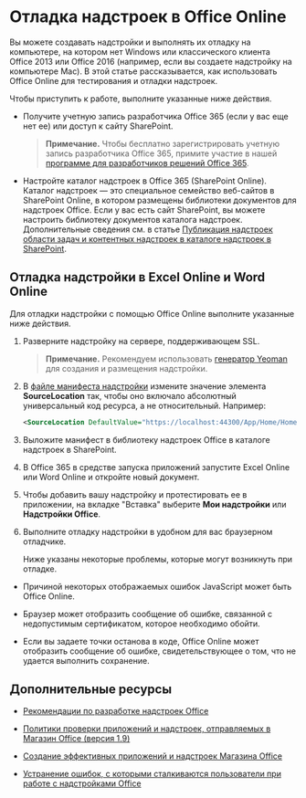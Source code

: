 
# <a name="debug-add-ins-in-office-online"></a>Отладка надстроек в Office Online


Вы можете создавать надстройки и выполнять их отладку на компьютере, на котором нет Windows или классического клиента Office 2013 или Office 2016 (например, если вы создаете надстройку на компьютере Mac). В этой статье рассказывается, как использовать Office Online для тестирования и отладки надстроек. 

Чтобы приступить к работе, выполните указанные ниже действия.


- Получите учетную запись разработчика Office 365 (если у вас еще нет ее) или доступ к сайту SharePoint.
    
     >**Примечание.** Чтобы бесплатно зарегистрировать учетную запись разработчика Office 365, примите участие в нашей [программе для разработчиков решений Office 365](https://dev.office.com/devprogram).
     
- Настройте каталог надстроек в Office 365 (SharePoint Online). Каталог надстроек — это специальное семейство веб-сайтов в SharePoint Online, в котором размещены библиотеки документов для надстроек Office. Если у вас есть сайт SharePoint, вы можете настроить библиотеку документов каталога надстроек. Дополнительные сведения см. в статье [Публикация надстроек области задач и контентных надстроек в каталоге надстроек в SharePoint](../publish/publish-task-pane-and-content-add-ins-to-an-add-in-catalog.md).
    

## <a name="debug-your-add-in-from-excel-online-or-word-online"></a>Отладка надстройки в Excel Online и Word Online

Для отладки надстройки с помощью Office Online выполните указанные ниже действия.


1. Разверните надстройку на сервере, поддерживающем SSL.
    
     >**Примечание.**  Рекомендуем использовать [генератор Yeoman](https://github.com/OfficeDev/generator-office) для создания и размещения надстройки.
     
2. В [файле манифеста надстройки](../overview/add-in-manifests.md) измените значение элемента **SourceLocation** так, чтобы оно включало абсолютный универсальный код ресурса, а не относительный. Например:
    
    ```xml
    <SourceLocation DefaultValue="https://localhost:44300/App/Home/Home.html" />
    ```
    
3. Выложите манифест в библиотеку надстроек Office в каталоге надстроек в SharePoint.
    
4. В Office 365 в средстве запуска приложений запустите Excel Online или Word Online и откройте новый документ.
    
5. Чтобы добавить вашу надстройку и протестировать ее в приложении, на вкладке "Вставка" выберите **Мои надстройки** или **Надстройки Office**.
    
6. Выполните отладку надстройки в удобном для вас браузерном отладчике.
    
    Ниже указаны некоторые проблемы, которые могут возникнуть при отладке.
    
  - Причиной некоторых отображаемых ошибок JavaScript может быть Office Online.
    
  - Браузер может отобразить сообщение об ошибке, связанной с недопустимым сертификатом, которое необходимо обойти.
    
  - Если вы задаете точки останова в коде, Office Online может отобразить сообщение об ошибке, свидетельствующее о том, что не удается выполнить сохранение.
    

## <a name="additional-resources"></a>Дополнительные ресурсы


- [Рекомендации по разработке надстроек Office](../overview/add-in-development-best-practices.md)
    
- [Политики проверки приложений и надстроек, отправляемых в Магазин Office (версия 1.9)](http://msdn.microsoft.com/library/cd90836a-523e-42f5-ab02-5123cdf9fefe%28Office.15%29.aspx)
    
- [Создание эффективных приложений и надстроек Магазина Office](http://msdn.microsoft.com/library/c66a6e6b-2e96-458f-8f8c-2a499fe942c9%28Office.15%29.aspx)
    
- [Устранение ошибок, с которыми сталкиваются пользователи при работе с надстройками Office](../testing/testing-and-troubleshooting.md)
    
